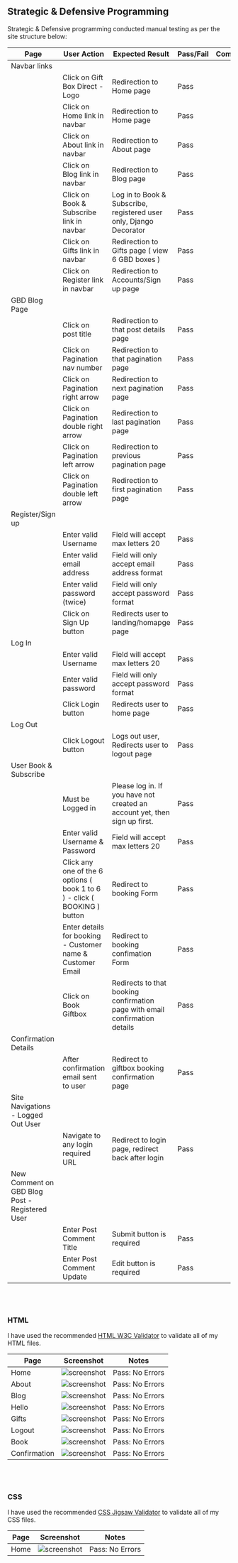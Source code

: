 ## Strategic & Defensive Programming

Strategic & Defensive programming conducted manual testing as per the site structure below:

| Page | User Action | Expected Result | Pass/Fail | Comments |
| --- | --- | --- | --- | --- |
| Navbar links | | | | |
| | Click on Gift Box Direct - Logo | Redirection to Home page | Pass | |
| | Click on Home link in navbar | Redirection to Home page | Pass | |
| | Click on About link in navbar | Redirection to About page | Pass | |
| | Click on Blog link in navbar | Redirection to Blog page | Pass | |
| | Click on Book & Subscribe link in navbar | Log in to Book & Subscribe, registered user only,  Django Decorator | Pass | |
| | Click on Gifts link in navbar | Redirection to Gifts page ( view 6 GBD boxes )| Pass | |
| | Click on Register link in navbar | Redirection to Accounts/Sign up page | Pass | |
| GBD Blog Page | | | | |
| | Click on post title | Redirection to that post details page | Pass | |
| | Click on Pagination nav number | Redirection to that pagination page | Pass | |
| | Click on Pagination right arrow | Redirection to next pagination page | Pass | |
| | Click on Pagination double right arrow | Redirection to last pagination page | Pass | |
| | Click on Pagination left arrow | Redirection to previous pagination page | Pass | |
| | Click on Pagination double left arrow | Redirection to first pagination page | Pass | |
| Register/Sign up | | | | |
| | Enter valid Username | Field will accept max letters 20 | Pass | |
| | Enter valid email address | Field will only accept email address format | Pass | |
| | Enter valid password (twice) | Field will only accept password format | Pass | |
| | Click on Sign Up button | Redirects user to landing/homapge page | Pass |
| Log In | | | | |
| | Enter valid Username | Field will accept max letters 20 | Pass | |
| | Enter valid password | Field will only accept password format | Pass | |
| | Click Login button | Redirects user to home page | Pass | |
| Log Out | | | | |
| | Click Logout button | Logs out user, Redirects user to logout page | Pass |
| User Book & Subscribe | | | | |
| | Must be Logged in|  Please log in. If you have not created an account yet, then sign up first. | Pass | |
| | Enter valid Username & Password | Field will accept max letters 20 | Pass | |
| | Click any one of the 6 options ( book 1 to 6 ) - click ( BOOKING ) button | Redirect to booking Form | Pass | |
| | Enter details for booking - Customer name & Customer Email | Redirect to booking confimation Form | Pass | |
| | Click on Book Giftbox | Redirects to that booking confirmation page with email confirmation details | Pass | |
| Confirmation Details | | | | |
| | After confirmation email sent to user | Redirect to giftbox booking confirmation page | Pass | |
| Site Navigations - Logged Out User | | | | |
| | Navigate to any login required URL | Redirect to login page, redirect back after login | Pass | |
| New Comment on GBD Blog Post - Registered User | | | | |
| | Enter Post Comment Title | Submit button is required | Pass | |
| | Enter Post Comment Update | Edit button is required | Pass | |


<br>
<br>


### HTML

I have used the recommended [HTML W3C Validator](https://validator.w3.org) to validate all of my HTML files.

| Page | Screenshot | Notes |
| --- | --- | --- |
| Home |![screenshot](https://github.com/NigelFinegan5p/project4/blob/main/xtra_documents/w3c_validator/w3c.homepage.jpg) | Pass: No Errors |
| About |![screenshot](https://github.com/NigelFinegan5p/project4/blob/main/xtra_documents/w3c_validator/w3c.about.jpg) | Pass: No Errors |
| Blog |![screenshot](https://github.com/NigelFinegan5p/project4/blob/main/xtra_documents/w3c_validator/w3c.blog.jpg) | Pass: No Errors |
| Hello |![screenshot](https://github.com/NigelFinegan5p/project4/blob/main/xtra_documents/w3c_validator/w3c.hello.jpg) | Pass: No Errors |
| Gifts |![screenshot](https://github.com/NigelFinegan5p/project4/blob/main/xtra_documents/w3c_validator/w3c.gifts.jpg) | Pass: No Errors |
| Logout |![screenshot](https://github.com/NigelFinegan5p/project4/blob/main/xtra_documents/w3c_validator/w3c.logout.jpg) | Pass: No Errors |
| Book |![screenshot](https://github.com/NigelFinegan5p/project4/blob/main/xtra_documents/w3c_validator/w3c.book1.jpg) | Pass: No Errors |
| Confirmation |![screenshot](https://github.com/NigelFinegan5p/project4/blob/main/xtra_documents/w3c_validator/w3c.confirmation.jpg) | Pass: No Errors |


<br>
<br>

### CSS

I have used the recommended [CSS Jigsaw Validator](https://jigsaw.w3.org/css-validator) to validate all of my CSS files.

| Page | Screenshot | Notes |
| --- | --- | --- |
| Home |![screenshot](https://github.com/NigelFinegan5p/project4/blob/main/xtra_documents/css_validator/css.validator.jpg) | Pass: No Errors |



